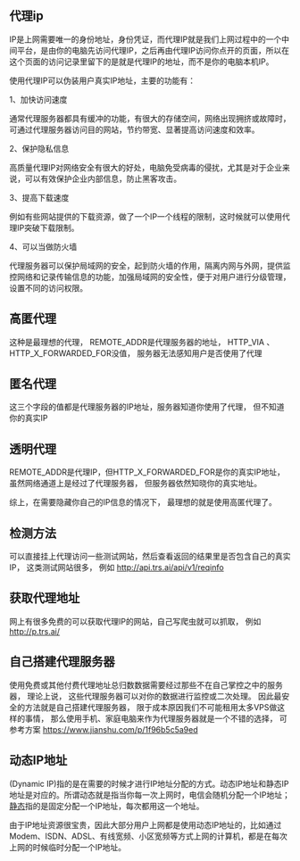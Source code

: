 ## 代理ip

IP是上网需要唯一的身份地址，身份凭证，而代理IP就是我们上网过程中的一个中间平台，是由你的电脑先访问代理IP，之后再由代理IP访问你点开的页面，所以在这个页面的访问记录里留下的是就是代理IP的地址，而不是你的电脑本机IP。

使用代理IP可以伪装用户真实IP地址，主要的功能有：

1、加快访问速度

通常代理服务器都具有缓冲的功能，有很大的存储空间，网络出现拥挤或故障时，可通过代理服务器访问目的网站，节约带宽、显著提高访问速度和效率。

2、保护隐私信息 

高质量代理IP对网络安全有很大的好处，电脑免受病毒的侵扰，尤其是对于企业来说，可以有效保护企业内部信息，防止黑客攻击。

3、提高下载速度

例如有些网站提供的下载资源，做了一个IP一个线程的限制，这时候就可以使用代理IP突破下载限制。

4、可以当做防火墙

代理服务器可以保护局域网的安全，起到防火墙的作用，隔离内网与外网，提供监控网络和记录传输信息的功能，加强局域网的安全性，便于对用户进行分级管理，设置不同的访问权限。

## 高匿代理

这种是最理想的代理， REMOTE_ADDR是代理服务器的地址， HTTP_VIA 、HTTP_X_FORWARDED_FOR没值， 服务器无法感知用户是否使用了代理

## 匿名代理

这三个字段的值都是代理服务器的IP地址，服务器知道你使用了代理， 但不知道你的真实IP

## 透明代理

REMOTE_ADDR是代理IP，但HTTP_X_FORWARDED_FOR是你的真实IP地址， 虽然网络通道上是经过了代理服务器， 但服务器依然知晓你的真实地址。

综上，在需要隐藏你自己的IP信息的情况下， 最理想的就是使用高匿代理了。

## 检测方法

可以直接挂上代理访问一些测试网站，然后查看返回的结果里是否包含自己的真实IP， 这类测试网站很多， 例如 http://api.trs.ai/api/v1/reqinfo

## 获取代理地址

网上有很多免费的可以获取代理IP的网站，自己写爬虫就可以抓取， 例如  http://p.trs.ai/

## 自己搭建代理服务器

使用免费或其他付费代理地址总归数数据需要经过那些不在自己掌控之中的服务器， 理论上说， 这些代理服务器可以对你的数据进行监控或二次处理。 因此最安全的方法就是自己搭建代理服务器， 限于成本原因我们不可能租用太多VPS做这样的事情， 那么使用手机、家庭电脑来作为代理服务器就是一个不错的选择， 可参考方案  https://www.jianshu.com/p/1f96b5c5a9ed

## 动态IP地址

(Dynamic IP)指的是在需要的时候才进行IP地址分配的方式。动态IP地址和静态IP地址是对应的。所谓动态就是指当你每一次上网时，电信会随机分配一个IP地址；[静态](https://baike.baidu.com/item/静态/10643939)指的是固定分配一个IP地址，每次都用这一个地址。

由于IP地址资源很宝贵，因此大部分用户上网都是使用动态IP地址的，比如通过Modem、ISDN、ADSL、有线宽频、小区宽频等方式上网的计算机，都是在每次上网的时候临时分配一个IP地址。

 